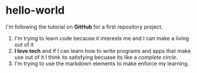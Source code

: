 # hello-world
I'm following the tutorial on **GitHub** for a first repository project.
1. I'm trying to learn code because it interests me and I can make a living out of it
2. **I love tech** and if I can learn how to write programs and apps that make use out of it I think its satisfying becuase its like a *complete circle*.
3. I'm trying to use the markdown elements to make enforce my learning.
